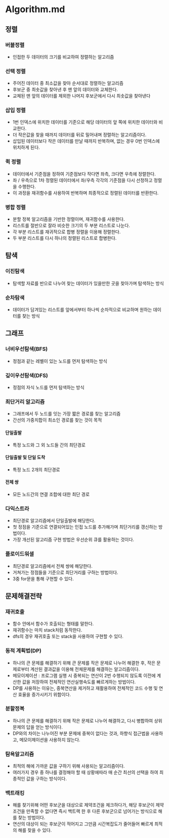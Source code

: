 # Algorithm.md
## 정렬
### 버블정렬
* 인접한 두 데이터의 크기를 비교하여 정렬하는 알고리즘

### 선택 정렬
* 주어진 데이터 중 최소값을 찾아 순서대로 정렬하는 알고리즘
* 후보군 중 최솟값을 찾아낸 후 맨 앞의 데이터와 교체한다.
* 교체된 맨 앞의 데이터를 제외한 나머지 후보군에서 다시 최솟값을 찾아낸다

### 삽입 정렬
* 1번 인덱스에 위치한 데이터를 기준으로 해당 데이터의 앞 쪽에 위치한 데이터와 비교한다.
* 더 작은값을 찾을 때까지 데이터를 뒤로 밀어내며 정렬하는 알고리즘이다.
* 삽입된 데이터보다 작은 데이터를 만날 때까지 반복하며, 없는 경우 0번 인덱스에 위치하게 된다.

### 퀵 정렬
* 데이터에서 기준점을 정하여 기준점보다 작다면 좌측, 크다면 우측에 정렬한다.
* 좌 / 우측으로 1차 정렬된 데이터에서 좌/우측 각각의 기준점을 다시 선정하고 정렬을 수행한다.
* 이 과정을 재귀함수를 사용하여 반복하며 최종적으로 정렬된 데이터를 반환한다.

### 병합 정렬
* 분할 정복 알고리즘을 기반한 정렬이며, 재귀함수를 사용한다.
* 리스트를 절반으로 잘라 비슷한 크기의 두 부분 리스트로 나눈다.
* 각 부분 리스트를 재귀적으로 합병 정렬을 이용해 정렬한다.
* 두 부분 리스트를 다시 하나의 정렬된 리스트로 합병한다.

## 탐색
### 이진탐색
* 탐색할 자료를 반으로 나누어 찾는 데이터가 있을만한 곳을 찾아가며 탐색하는 방식

### 순차탐색
* 데이터가 담겨있는 리스트를 앞에서부터 하나씩 순차적으로 비교하며 원하는 데이터를 찾는 방식

## 그래프
### 너비우선탐색(BFS)
* 정점과 같는 레벨이 있는 노드를 먼저 탐색하는 방식

### 깊이우선탐색(DFS)
* 정점의 자식 노드를 먼저 탐색하는 방식

### 최단거리 알고리즘
* 그래프에서 두 노드를 잇는 가장 짧은 경로를 찾는 알고리즘
* 간선의 가중치합이 최소인 경로를 찾는 것이 목적

#### 단일출발
* 특정 노드와 그 외 노드들 간의 최단경로

#### 단일출발 및 단일 도착
* 특정 노드 2개의 최단경로

#### 전체 쌍
* 모든 노드간의 연결 조합에 대한 최단 경로

### 다익스트라
* 최단경로 알고리즘에서 단일출발에 해당한다.
* 첫 정점을 기준으로 연결되어있는 인접 노드를 추가해가며 최단거리를 갱신하는 방법이다.
* 가장 개선된 알고리즘 구현 방법은 우선순위 큐를 활용하는 것이다.

### 플로이드워셜
* 최단경로 알고리즘에서 전체 쌍에 해당한다.
* 거쳐가는 정점들을 기준으로 최단거리를 구하는 방법이다.
* 3중 for문을 통해 구현할 수 있다.

## 문제해결전략
### 재귀호출
* 함수 안에서 함수가 호출되는 형태를 말한다.
* 재귀함수는 마치 stack처럼 동작한다.
* dfs의 경우 재귀호출 또는 stack을 사용하여 구현할 수 있다.

### 동적 계획법(DP)
* 하나의 큰 문제를 해결하기 위해 큰 문제를 작은 문제로 나누어 해결한 후, 작은 문제로부터 계산된 결과값을 이용해 전체문제를 해결하는 알고리즘이다.
* 메모이제이션 : 프로그램 실행 시 중복되는 연산이 2번 수행되지 않도록 이전에 계산한 값을 저장하여 전체적인 연산실행속도를 빠르게하는 방법이다.
* DP를 사용하는 이유는, 중복연산을 제거하고 재활용하여 전체적인 코드 수행 및 연산 효율을 증가시키기 위함이다.

### 분할정복
* 하나의 큰 문제를 해결하기 위해 작은 문제로 나누어 해결하고, 다시 병합하여 상위문제의 답을 얻는 방식이다.
* DP와의 차이는 나누어진 부분 문제에 중복이 없다는 것과, 하향식 접근법을 사용하고, 메모이제이션을 사용하지 않는다.

### 탐욕알고리즘
* 최적의 해에 가까운 값을 구하기 위해 사용되는 알고리즘이다.
* 여러가지 경우 중 하나를 결정해야 할 때 상황에따라 매 순간 최선의 선택을 하여 최종적인 값을 구하는 방식이다.

### 백트래킹
* 해를 찾기위해 어떤 후보군을 대상으로 제약조건을 체크하다가, 해당 후보군이 제약조건을 만족할 수 없다면 즉시 백트랙 한 후 다른 후보군으로 넘어가는 방식으로 해를 찾는 방법이다.
* 연산의 대상이 되는 후보군이 적어지고 그만큼 시간복잡도가 줄어들어 빠르게 최적의 해를 찾을 수 있다.
